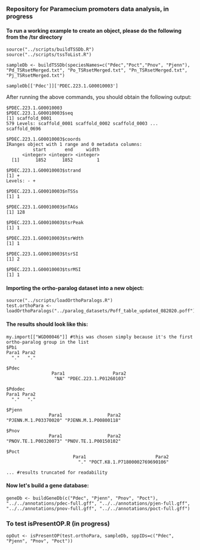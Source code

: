 ### Repository for Paramecium promoters data analysis, in progress

#### To run a working example to create an object, please do the following from the /tsr directory

```
source("../scripts/buildTSSDb.R")
source("../scripts/tssToList.R")

sampleDb <- buildTSSDb(speciesNames=c("Pdec","Poct","Pnov", "Pjenn"), "Pd_TSRsetMerged.txt", "Po_TSRsetMerged.txt", "Pn_TSRsetMerged.txt", "Pj_TSRsetMerged.txt")

sampleDb[['Pdec']]['PDEC.223.1.G00010003']
```

After running the above commands, you should obtain the following output:

```
$PDEC.223.1.G00010003
$PDEC.223.1.G00010003$seq
[1] scaffold_0001
579 Levels: scaffold_0001 scaffold_0002 scaffold_0003 ... scaffold_0696

$PDEC.223.1.G00010003$coords
IRanges object with 1 range and 0 metadata columns:
          start       end     width
      <integer> <integer> <integer>
  [1]      1852      1852         1

$PDEC.223.1.G00010003$strand
[1] +
Levels: - +

$PDEC.223.1.G00010003$nTSSs
[1] 1

$PDEC.223.1.G00010003$nTAGs
[1] 128

$PDEC.223.1.G00010003$tsrPeak
[1] 1

$PDEC.223.1.G00010003$tsrWdth
[1] 1

$PDEC.223.1.G00010003$tsrSI
[1] 2

$PDEC.223.1.G00010003$tsrMSI
[1] 1
```

#### Importing the ortho-paralog dataset into a new object:

```
source("../scripts/loadOrthoParalogs.R")
test.orthoPara <- loadOrthoParalogs("../paralog_datasets/Poff_table_updated_082020.poff")
```

#### The results should look like this:
```
my.import[["WGD00046"]] #this was chosen simply because it's the first ortho-paralog group in the list
$Pbi
Para1 Para2 
  "."   "." 

$Pdec
                 Para1                  Para2 
                  "NA" "PDEC.223.1.P01260103" 

$Pdodec
Para1 Para2 
  "."   "." 

$Pjenn
                Para1                 Para2 
"PJENN.M.1.P03370020" "PJENN.M.1.P00800118" 

$Pnov
                Para1                 Para2 
"PNOV.TE.1.P00320073" "PNOV.TE.1.P00150102" 

$Poct
                         Para1                          Para2 
                           "." "POCT.K8.1.P71800002769690106"

... #results truncated for readability
```

#### Now let's build a gene database:

```
geneDb <- buildGeneDb(c("Pdec", "Pjenn", "Pnov", "Poct"), "../../annotations/pdec-full.gff", "../../annotations/pjen-full.gff", "../../annotations/pnov-full.gff", "../../annotations/poct-full.gff")
```

### To test isPresentOP.R (in progress)
```
opOut <- isPresentOP(test.orthoPara, sampleDb, sppIDs=c("Pdec", "Pjenn", "Pnov", "Poct"))
```
